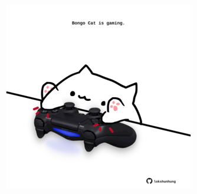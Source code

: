 <!-- built at 22/01/2022, 09:01:01 UTC -->
<p align="center">
  <img width="500" height="500" src="./ReadmeImage.svg">
</p>
